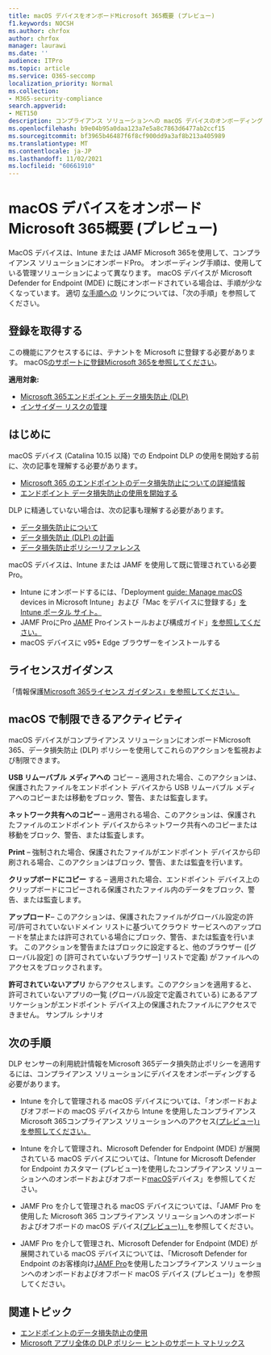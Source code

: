 ```yaml
---
title: macOS デバイスをオンボードMicrosoft 365概要 (プレビュー)
f1.keywords: NOCSH
ms.author: chrfox
author: chrfox
manager: laurawi
ms.date: ''
audience: ITPro
ms.topic: article
ms.service: O365-seccomp
localization_priority: Normal
ms.collection:
- M365-security-compliance
search.appverid:
- MET150
description: コンプライアンス ソリューションへの macOS デバイスのオンボーディングについて
ms.openlocfilehash: b9e04b95a0daa123a7e5a8c7863d6477ab2ccf15
ms.sourcegitcommit: bf3965b46487f6f8cf900dd9a3af8b213a405989
ms.translationtype: MT
ms.contentlocale: ja-JP
ms.lasthandoff: 11/02/2021
ms.locfileid: "60661910"
---
```

# <a name="onboard-macos-devices-into-microsoft-365-overview-preview"></a>macOS デバイスをオンボードMicrosoft 365概要 (プレビュー)

MacOS デバイスは、Intune または JAMF Microsoft 365を使用して、コンプライアンス ソリューションにオンボードPro。 オンボーディング手順は、使用している管理ソリューションによって異なります。 macOS デバイスが Microsoft Defender for Endpoint (MDE) に既にオンボードされている場合は、手順が少なくなっています。 適切 [な手順への](#next-steps) リンクについては、「次の手順」を参照してください。

## <a name="get-registered"></a>登録を取得する

この機能にアクセスするには、テナントを Microsoft に登録する必要があります。 macOS[のサポートに登録Microsoft 365を参照してください](https://aka.ms/Ignite2021DLP)。

**適用対象:**

- [Microsoft 365エンドポイント データ損失防止 (DLP)](./endpoint-dlp-learn-about.md)
- [インサイダー リスクの管理](insider-risk-management.md#learn-about-insider-risk-management-in-microsoft-365)
<!--- [Insider risk management](insider-risk-management.md#learn-about-insider-risk-management-in-microsoft-365)-->

## <a name="before-you-begin"></a>はじめに

macOS デバイス (Catalina 10.15 以降) での Endpoint DLP の使用を開始する前に、次の記事を理解する必要があります。

- [Microsoft 365 のエンドポイントのデータ損失防止についての詳細情報](endpoint-dlp-learn-about.md#learn-about-microsoft-365-endpoint-data-loss-prevention)
- [エンドポイント データ損失防止の使用を開始する](endpoint-dlp-getting-started.md#get-started-with-endpoint-data-loss-prevention)

DLP に精通していない場合は、次の記事も理解する必要があります。

- [データ損失防止について](dlp-learn-about-dlp.md#learn-about-data-loss-prevention)
- [データ損失防止 (DLP) の計画](dlp-overview-plan-for-dlp.md#plan-for-data-loss-prevention-dlp)
- [データ損失防止ポリシーリファレンス](dlp-policy-reference.md#data-loss-prevention-policy-reference)

macOS デバイスは、Intune または JAMF を使用して既に管理されている必要Pro。
 
- Intune にオンボードするには、「Deployment [guide: Manage macOS](/mem/intune/fundamentals/deployment-guide-platform-macos) devices in Microsoft Intune」および「Mac をデバイスに登録する」[をIntune ポータル サイト。](/mem/intune/user-help/enroll-your-device-in-intune-macos-cp) 
- JAMF ProにPro [JAMF](https://www.jamf.com/resources/product-documentation/jamf-pro-administrators-guide/) Proインストールおよび構成ガイド」[を参照してください。](https://www.jamf.com/resources/product-documentation/jamf-pro-installation-guide-for-mac/)
- macOS デバイスに v95+ Edge ブラウザーをインストールする 

## <a name="licensing-guidance"></a>ライセンスガイダンス

「情報保護[Microsoft 365ライセンス ガイダンス」を参照してください。](/office365/servicedescriptions/microsoft-365-service-descriptions/microsoft-365-tenantlevel-services-licensing-guidance/microsoft-365-security-compliance-licensing-guidance#information-protection)

## <a name="activities-that-can-be-restricted-on-macos"></a>macOS で制限できるアクティビティ 

macOS デバイスがコンプライアンス ソリューションにオンボードMicrosoft 365、データ損失防止 (DLP) ポリシーを使用してこれらのアクションを監視および制限できます。

**USB リムーバブル メディアへの** コピー – 適用された場合、このアクションは、保護されたファイルをエンドポイント デバイスから USB リムーバブル メディアへのコピーまたは移動をブロック、警告、または監査します。 

**ネットワーク共有へのコピー** – 適用される場合、このアクションは、保護されたファイルのエンドポイント デバイスからネットワーク共有へのコピーまたは移動をブロック、警告、または監査します。 

**Print** – 強制された場合、保護されたファイルがエンドポイント デバイスから印刷される場合、このアクションはブロック、警告、または監査を行います。 

**クリップボードにコピー** する – 適用された場合、エンドポイント デバイス上のクリップボードにコピーされる保護されたファイル内のデータをブロック、警告、または監査します。 

**アップロード**– このアクションは、保護されたファイルがグローバル設定の許可/許可されていないドメイン リストに基づいてクラウド サービスへのアップロードを禁止または許可されている場合にブロック、警告、または監査を行います。 このアクションを警告またはブロックに設定すると、他のブラウザー ([グローバル設定] の [許可されていないブラウザー] リストで定義) がファイルへのアクセスをブロックされます。 

**許可されていないアプリ** からアクセスします。このアクションを適用すると、許可されていないアプリの一覧 (グローバル設定で定義されている) にあるアプリケーションがエンドポイント デバイス上の保護されたファイルにアクセスできません。 サンプル シナリオ 

## <a name="next-steps"></a>次の手順

DLP センサーの利用統計情報をMicrosoft 365データ損失防止ポリシーを適用するには、コンプライアンス ソリューションにデバイスをオンボーディングする必要があります。 

- Intune を介して管理される macOS デバイスについては、「オンボードおよびオフボードの macOS デバイスから Intune を使用したコンプライアンス Microsoft 365コンプライアンス ソリューションへのアクセス[(プレビュー)」を参照してください。](device-onboarding-offboarding-macos-intune.md#onboard-and-offboard-macos-devices-into-microsoft-365-compliance-solutions-using-intune-preview)

- Intune を介して管理され、Microsoft Defender for Endpoint (MDE) が展開されている macOS デバイスについては、「Intune for Microsoft Defender for Endpoint カスタマー (プレビュー)を使用したコンプライアンス ソリューションへのオンボードおよびオフボード[macOS](device-onboarding-offboarding-macos-intune-mde.md#onboard-and-offboard-macos-devices-into-compliance-solutions-using-intune-for-microsoft-defender-for-endpoint-customers-preview)デバイス」を参照してください。

- JAMF Pro を介して管理される macOS デバイスについては、「JAMF Pro を使用した Microsoft 365 コンプライアンス ソリューションへのオンボードおよびオフボードの macOS デバイス[(プレビュー)」](device-onboarding-offboarding-macos-jamfpro.md#onboard-and-offboard-macos-devices-into-microsoft-365-compliance-solutions-using-jamf-pro-preview)を参照してください。

- JAMF Pro を介して管理され、Microsoft Defender for Endpoint (MDE) が展開されている macOS デバイスについては、「Microsoft Defender for Endpoint のお客様向け[JAMF Pro](device-onboarding-offboarding-macos-jamfpro-mde.md#onboard-and-offboard-macos-devices-into-compliance-solutions-using-jamf-pro-for-microsoft-defender-for-endpoint-customers-preview)を使用したコンプライアンス ソリューションへのオンボードおよびオフボード macOS デバイス (プレビュー)」を参照してください。


## <a name="related-topics"></a>関連トピック

- [エンドポイントのデータ損失防止の使用](endpoint-dlp-using.md#using-endpoint-data-loss-prevention)
- [Microsoft アプリ全体の DLP ポリシー ヒントのサポート マトリックス](dlp-policy-tips-reference.md#support-matrix-for-dlp-policy-tips-across-microsoft-apps)
